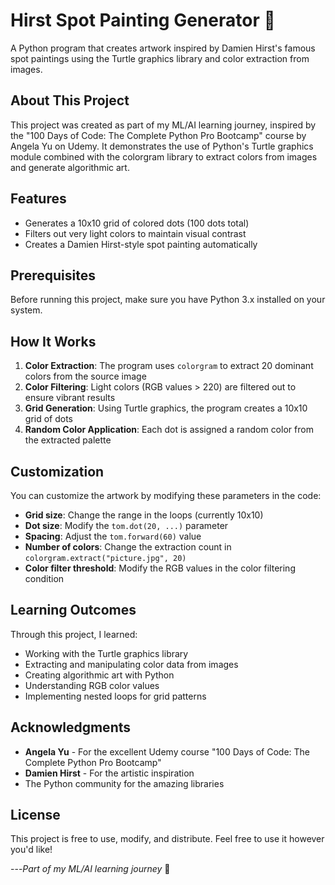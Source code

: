 # Hirst Spot Painting Generator 🎨

A Python program that creates artwork inspired by Damien Hirst's famous spot paintings using the Turtle graphics library and color extraction from images.

## About This Project

This project was created as part of my ML/AI learning journey, inspired by the "100 Days of Code: The Complete Python Pro Bootcamp" course by Angela Yu on Udemy. It demonstrates the use of Python's Turtle graphics module combined with the colorgram library to extract colors from images and generate algorithmic art.

## Features

- Generates a 10x10 grid of colored dots (100 dots total)
- Filters out very light colors to maintain visual contrast
- Creates a Damien Hirst-style spot painting automatically

## Prerequisites

Before running this project, make sure you have Python 3.x installed on your system.

## How It Works

1. **Color Extraction**: The program uses `colorgram` to extract 20 dominant colors from the source image
2. **Color Filtering**: Light colors (RGB values > 220) are filtered out to ensure vibrant results
3. **Grid Generation**: Using Turtle graphics, the program creates a 10x10 grid of dots
4. **Random Color Application**: Each dot is assigned a random color from the extracted palette

## Customization

You can customize the artwork by modifying these parameters in the code:

- **Grid size**: Change the range in the loops (currently 10x10)
- **Dot size**: Modify the `tom.dot(20, ...)` parameter
- **Spacing**: Adjust the `tom.forward(60)` value
- **Number of colors**: Change the extraction count in `colorgram.extract("picture.jpg", 20)`
- **Color filter threshold**: Modify the RGB values in the color filtering condition

## Learning Outcomes

Through this project, I learned:
- Working with the Turtle graphics library
- Extracting and manipulating color data from images
- Creating algorithmic art with Python
- Understanding RGB color values
- Implementing nested loops for grid patterns

## Acknowledgments

- **Angela Yu** - For the excellent Udemy course "100 Days of Code: The Complete Python Pro Bootcamp"
- **Damien Hirst** - For the artistic inspiration
- The Python community for the amazing libraries

## License
This project is free to use, modify, and distribute. Feel free to use it however you'd like!


---*Part of my ML/AI learning journey* 🚀
